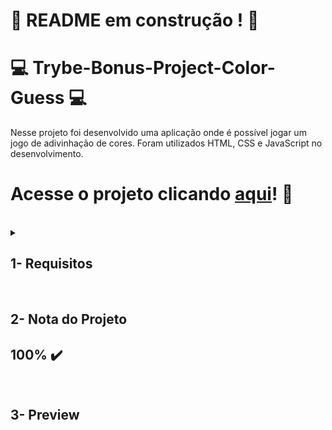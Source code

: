 # :construction: README em construção ! :construction:

# :computer: Trybe-Bonus-Project-Color-Guess :computer:

Nesse projeto foi desenvolvido uma aplicação onde é possível jogar um jogo de adivinhação de cores. Foram utilizados HTML, CSS e JavaScript no desenvolvimento.


# Acesse o projeto clicando [aqui]()! :green_heart:

<br />

<details>
<summary>
  
## 1- Requisitos
  
</summary>
 
### 1 - Adicione no seu site um título com o nome do seu jogo

Adicione à sua página um título com o nome do seu jogo utilizando a tag `h1` com o id `title`<br />

### 2 - Adicione um texto com o código RGB a ser adivinhado

Sua página deverá conter uma tag `p` com o conteúdo da cor a ser adivinhada no formato rgb `(168, 34, 1)` e com o id `rgb-color`<br />

### 3 - Adicione à página opções de cores para serem adivinhadas

Sua página deverá conter 6 círculos. A esses círculos deve ser adicionada a classe `ball` e todos devem ter o mesmo tamanho para largura e altura.<br />

### 4 - Adicione cores aos círculos, que devem ser geradas dinamicamente

As cores dos círculos são geradas via JavaScript como opção de cor de adivinhação<br />

### 5 - Ao clicar em um círculo colorido, deve ser mostrado um texto indicando se está correto

<details>
  <summary>Sua página deverá ter uma tag `p` com id `answer` que mudará conforme a situação do jogo</summary><br />

  Quando o jogo é iniciado, o conteúdo do texto da tag `p` exibido deve ser `"Escolha uma cor"`;

  - Se o círculo colorido for o **correto**, deve ser exibido o texto `"Acertou!"`;

  - Se o círculo colorido for o **incorreto**, deve ser exibido o texto `"Errou! Tente novamente!"`.

</details>

### 6 - Crie um botão para iniciar/reiniciar o jogo

<details>
  <summary>Sua página deverá possuir um botão com id `reset-game` que possibilite reiniciar o jogo e jogar novamente</summary><br />

 - Lembrando de que quando o jogo é iniciado o elemento com id `answer` deve exibir o texto `"Escolha uma cor"`, as cores dos círculos devem ser geradas novamante e o elemento com id `rgb-color` deve ser atualizado.

</details>

## Requisito Bônus

### 7 - Crie um placar que incremente 3 pontos para cada acerto no jogo

<details>
  <summary>Sua página deverá conter um elemento que vai marcar o placar da pessoa jogadora com id `score`</summary><br />

  Situação do jogo:

  - O valor inicial do placar deve ser 0;

  - Para cada acerto incrementar 3 pontos ao placar;

  - Ao clicar no botão que reinicia o jogo, o placar **NÃO** deve ser redefinido.

</details>

</details>
<br />

## 2- Nota do Projeto

## 100% :heavy_check_mark:

<br />

## 3- Preview
